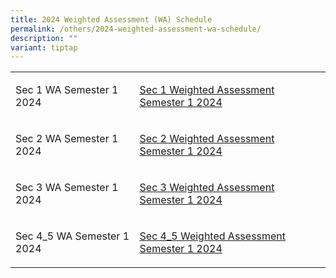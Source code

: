 ```yaml
---
title: 2024 Weighted Assessment (WA) Schedule
permalink: /others/2024-weighted-assessment-wa-schedule/
description: ""
variant: tiptap
---
```

<table>
<tbody>
<tr>
<td rowspan="1" colspan="1">
<p>Sec 1 WA Semester 1 2024</p>
</td>
<td rowspan="1" colspan="1">
<p><a href="/files/Sec_1_Weighted_Assessment_Semester_1_2024.pdf" rel="noopener noreferrer nofollow" target="_blank">Sec 1 Weighted Assessment Semester 1 2024</a>
</p>
</td>
</tr>
<tr>
<td rowspan="1" colspan="1">
<p>Sec 2 WA Semester 1 2024</p>
</td>
<td rowspan="1" colspan="1">
<p><a href="/files/Sec_2_Weighted_Assessment_Semester_1_2024.pdf" rel="noopener noreferrer nofollow" target="_blank"> Sec 2 Weighted Assessment Semester 1 2024</a>
</p>
</td>
</tr>
<tr>
<td rowspan="1" colspan="1">
<p>Sec 3 WA Semester 1 2024</p>
</td>
<td rowspan="1" colspan="1">
<p><a href="/files/Sec_3_Weighted_Assessment_Semester_1_2024.pdf" rel="noopener noreferrer nofollow" target="_blank">Sec 3 Weighted Assessment Semester 1 2024</a>
</p>
</td>
</tr>
<tr>
<td rowspan="1" colspan="1">
<p>Sec 4_5 WA Semester 1 2024</p>
</td>
<td rowspan="1" colspan="1">
<p><a href="/files/Sec_4_5_Weighted_Assessment_Semester_1_2024.pdf" rel="noopener noreferrer nofollow" target="_blank">Sec 4_5 Weighted Assessment Semester 1 2024</a>
</p>
</td>
</tr>
</tbody>
</table>
<p></p>